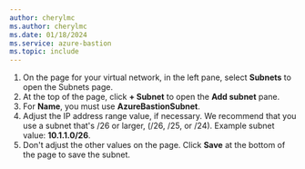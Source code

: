 ```yaml
---
author: cherylmc
ms.author: cherylmc
ms.date: 01/18/2024
ms.service: azure-bastion
ms.topic: include
---
```


1. On the page for your virtual network, in the left pane, select **Subnets** to open the Subnets page.
1. At the top of the page, click **+ Subnet** to open the **Add subnet** pane.
1. For **Name**, you must use **AzureBastionSubnet**.
1. Adjust the IP address range value, if necessary. We recommend that you use a subnet that's /26 or larger, (/26, /25, or /24). Example subnet value: **10.1.1.0/26**.
1. Don't adjust the other values on the page. Click **Save** at the bottom of the page to save the subnet.